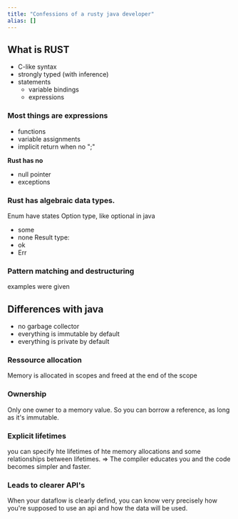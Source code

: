```yaml
---
title: "Confessions of a rusty java developer"
alias: []
---
```

## What is RUST
- C-like syntax
- strongly typed (with inference)
- statements
	- variable bindings
	- expressions

### Most things are expressions
- functions
- variable assignments
- implicit return when no ";"

**Rust has no**
- null pointer
- exceptions

### Rust has algebraic data types.
 Enum have states
Option type, like optional in java
- some
- none
Result type:
- ok
- Err 

### Pattern matching and destructuring
examples were given

## Differences with java
- no garbage collector
- everything is immutable by default
- everything is private by default

### Ressource allocation
Memory is allocated in scopes and freed at the end of the scope

### Ownership
Only one owner to a memory value.
So you can borrow a reference, as long as it's immutable.

### Explicit lifetimes

you can specify hte lifetimes of hte memory allocations and some relationships between lifetimes.
=> The compiler educates you and the code becomes simpler and faster.

### Leads to clearer API's
When your dataflow is clearly defind, you can know very precisely how you're supposed to use an api and how the data will be used.
